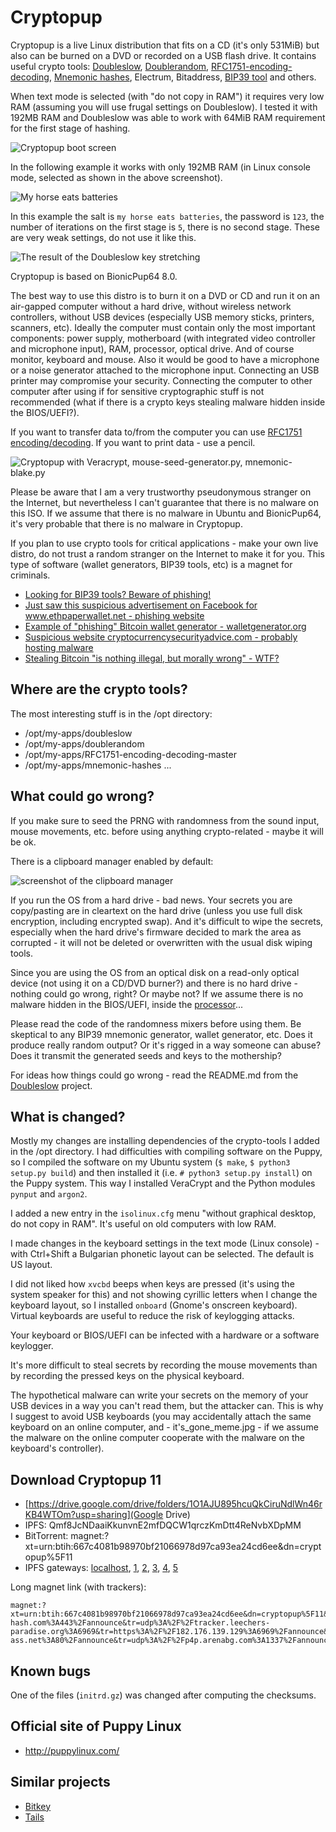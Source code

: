 # Cryptopup

Cryptopup is a live Linux distribution that fits on a CD (it's only 531MiB) but also can be burned on a DVD or recorded on a USB flash drive. It contains useful crypto tools: [Doubleslow](https://github.com/vstoykovbg/doubleslow), [Doublerandom](https://github.com/vstoykovbg/doublerandom), [RFC1751-encoding-decoding](https://github.com/vstoykovbg/RFC1751-encoding-decoding), [Mnemonic hashes](https://github.com/vstoykovbg/mnemonic-hashes), Electrum, Bitaddress, [BIP39 tool](https://github.com/iancoleman/bip39) and others.

When text mode is selected (with "do not copy in RAM") it requires very low RAM (assuming you will use frugal settings on Doubleslow). I tested it with 192MB RAM and Doubleslow was able to work with 64MiB RAM requirement for the first stage of hashing.

![Cryptopup boot screen](images/cryptopup_11.png?raw=true "Cryptopup boot screen")

In the following example it works with only 192MB RAM (in Linux console mode, selected as shown in the above screenshot).

![My horse eats batteries](images/horse_1.png?raw=true "My horse eats batteries and works with only 192MB RAM")

In this example the salt is `my horse eats batteries`, the password is `123`, the number of iterations on the first stage is `5`, there is no second stage. These are very weak settings, do not use it like this.

![The result of the Doubleslow key stretching](images/horse_2.png?raw=true "The result of the Doubleslow key stretching")

Cryptopup is based on BionicPup64 8.0.

The best way to use this distro is to burn it on a DVD or CD and run it on an air-gapped computer without a hard drive, without wireless network controllers, without USB devices (especially USB memory sticks, printers, scanners, etc). Ideally the computer must contain only the most important components: power supply, motherboard (with integrated video controller and microphone input), RAM, processor, optical drive. And of course monitor, keyboard and mouse. Also it would be good to have a microphone or a noise generator attached to the microphone input. Connecting an USB printer may compromise your security. Connecting the computer to other computer after using if for sensitive cryptographic stuff is not recommended (what if there is a crypto keys stealing malware hidden inside the BIOS/UEFI?).

If you want to transfer data to/from the computer you can use [RFC1751 encoding/decoding](https://github.com/vstoykovbg/RFC1751-encoding-decoding). If you want to print data - use a pencil.

![Cryptopup with Veracrypt, mouse-seed-generator.py, mnemonic-blake.py ](images/cryptopup_vera.png?raw=true "Cryptopup with Veracrypt, mouse-seed-generator.py, mnemonic-blake.py")

Please be aware that I am a very trustworthy pseudonymous stranger on the Internet, but nevertheless I can't guarantee that there is no malware on this ISO. If we assume that there is no malware in Ubuntu and BionicPup64, it's very probable that there is no malware in Cryptopup. 

If you plan to use crypto tools for critical applications - make your own live distro, do not trust a random stranger on the Internet to make it for you. This type of software (wallet generators, BIP39 tools, etc) is a magnet for criminals.

- [Looking for BIP39 tools? Beware of phishing!](https://rootvideochannel.blogspot.com/2020/10/looking-for-bip39-tools-beware-of.html)
- [Just saw this suspicious advertisement on Facebook for www.ethpaperwallet.net - phishing website](https://rootvideochannel.blogspot.com/2017/12/just-saw-this-suspicious-advertisement.html)
- [Example of "phishing" Bitcoin wallet generator - walletgenerator.org](https://rootvideochannel.blogspot.com/2017/12/example-of-phishing-bitcoin-wallet.html)
- [Suspicious website cryptocurrencysecurityadvice.com - probably hosting malware](https://rootvideochannel.blogspot.com/2017/12/suspicious-website-cryptocurrencysecuri.html)
- [Stealing Bitcoin "is nothing illegal, but morally wrong" - WTF?](https://rootvideochannel.blogspot.com/2017/12/stealing-bitcoin-is-nothing-illegal-but.html)

## Where are the crypto tools?

The most interesting stuff is in the /opt directory:

- /opt/my-apps/doubleslow
- /opt/my-apps/doublerandom
- /opt/my-apps/RFC1751-encoding-decoding-master
- /opt/my-apps/mnemonic-hashes
...

## What could go wrong?

If you make sure to seed the PRNG with randomness from the sound input, mouse movements, etc. before using anything crypto-related - maybe it will be ok.

There is a clipboard manager enabled by default:

![screenshot of the clipboard manager](images/clipboard-manager-hmmm.png?raw=true "Clipboard manger. What could go wrong?")

If you run the OS from a hard drive - bad news. Your secrets you are copy/pasting are in cleartext on the hard drive (unless you use full disk encryption, including encrypted swap). And it's difficult to wipe the secrets, especially when the hard drive's firmware decided to mark the area as corrupted - it will not be deleted or overwritten with the usual disk wiping tools.

Since you are using the OS from an optical disk on a read-only optical device (not using it on a CD/DVD burner?) and there is no hard drive - nothing could go wrong, right? Or maybe not? If we assume there is no malware hidden in the BIOS/UEFI, inside the [processor](https://www.google.com/search?channel=fs&client=ubuntu&q=%22Intel+Management+Engine+and+its+applications+are+a+backdoor+with+total+access+to+and+control+over+the+rest+of+the+PC.%22)...

Please read the code of the randomness mixers before using them. Be skeptical to any BIP39 mnemonic generator, wallet generator, etc. Does it produce really random output? Or it's rigged in a way someone can abuse? Does it transmit the generated seeds and keys to the mothership?

For ideas how things could go wrong - read the README.md from the [Doubleslow](https://github.com/vstoykovbg/doubleslow) project.

## What is changed?

Mostly my changes are installing dependencies of the crypto-tools I added in the /opt directory. I had difficulties with compiling software on the Puppy, so I compiled the software on my Ubuntu system (`$ make`, `$ python3 setup.py build`) and then installed it (i.e. `# python3 setup.py install`) on the Puppy system. This way I installed VeraCrypt and the Python modules `pynput` and `argon2`.

I added a new entry in the `isolinux.cfg` menu "without graphical desktop, do not copy in RAM". It's useful on old computers with low RAM.

I made changes in the keyboard settings in the text mode (Linux console) - with Ctrl+Shift a Bulgarian phonetic layout can be selected. The default is US layout.

I did not liked how `xvcbd` beeps when keys are pressed (it's using the system speaker for this) and not showing cyrillic letters when I change the keyboard layout, so I installed `onboard` (Gnome's onscreen keyboard). Virtual keyboards are useful to reduce the risk of keylogging attacks.

Your keyboard or BIOS/UEFI can be infected with a hardware or a software keylogger.

It's more difficult to steal secrets by recording the mouse movements than by recording the pressed keys on the physical keyboard.

The hypothetical malware can write your secrets on the memory of your USB devices in a way you can't read them, but the attacker can. This is why I suggest to avoid USB keyboards (you may accidentally attach the same keyboard on an online computer, and - it's_gone_meme.jpg - if we assume the malware on the online computer cooperate with the malware on the keyboard's controller).

## Download Cryptopup 11
- [https://drive.google.com/drive/folders/1O1AJU895hcuQkCiruNdlWn46rKB4WTOm?usp=sharing](Google Drive)
- IPFS: Qmf8JcNDaaiKkunvnE2mfDQCW1qrczKmDtt4ReNvbXDpMM
- BitTorrent: magnet:?xt=urn:btih:667c4081b98970bf21066978d97ca93ea24cd6ee&dn=cryptopup%5F11
- IPFS gateways: [localhost](http://localhost:8080/ipfs/Qmf8JcNDaaiKkunvnE2mfDQCW1qrczKmDtt4ReNvbXDpMM), [1](https://gateway.pinata.cloud/ipfs/Qmf8JcNDaaiKkunvnE2mfDQCW1qrczKmDtt4ReNvbXDpMM), [2](https://ninetailed.ninja/ipfs/Qmf8JcNDaaiKkunvnE2mfDQCW1qrczKmDtt4ReNvbXDpMM), [3](https://cloudflare-ipfs.com/ipfs/Qmf8JcNDaaiKkunvnE2mfDQCW1qrczKmDtt4ReNvbXDpMM), [4](https://ipfs.io/ipfs/Qmf8JcNDaaiKkunvnE2mfDQCW1qrczKmDtt4ReNvbXDpMM), [5](https://dweb.link/ipfs/Qmf8JcNDaaiKkunvnE2mfDQCW1qrczKmDtt4ReNvbXDpMM)

Long magnet link (with trackers):
```
magnet:?xt=urn:btih:667c4081b98970bf21066978d97ca93ea24cd6ee&dn=cryptopup%5F11&tr=udp%3A%2F%2Fwambo.club%3A1337%2Fannounce&tr=udp%3A%2F%2Ftc.animereactor.ru%3A8082%2Fannounce&tr=udp%3A%2F%2Ftracker.justseed.it%3A1337%2Fannounce&tr=udp%3A%2F%2Ftracker.opentrackr.org%3A1337%2Fannounce&tr=https%3A%2F%2Fopen.kickasstracker.com%3A443%2Fannounce&tr=udp%3A%2F%2Ftracker.coppersurfer.tk%3A6969%2Fannounce&tr=udp%3A%2F%2Fopen.stealth.si%3A80%2Fannounce&tr=http%3A%2F%2F87.253.152.137%2Fannounce&tr=http%3A%2F%2F91.217.91.21%3A3218%2Fannounce&tr=http%3A%2F%2Fatrack.pow7.com%2Fannounce&tr=http%3A%2F%2Fbt.henbt.com%3A2710%2Fannounce&tr=http%3A%2F%2Fbt.pusacg.org%3A8080%2Fannounce&tr=https%3A%2F%2Ftracker.bt-hash.com%3A443%2Fannounce&tr=udp%3A%2F%2Ftracker.leechers-paradise.org%3A6969&tr=https%3A%2F%2F182.176.139.129%3A6969%2Fannounce&tr=udp%3A%2F%2Fzephir.monocul.us%3A6969%2Fannounce&tr=https%3A%2F%2Ftracker.dutchtracking.com%3A80%2Fannounce&tr=https%3A%2F%2Fgrifon.info%3A80%2Fannounce&tr=udp%3A%2F%2Ftracker.kicks-ass.net%3A80%2Fannounce&tr=udp%3A%2F%2Fp4p.arenabg.com%3A1337%2Fannounce&tr=udp%3A%2F%2Ftracker.aletorrenty.pl%3A2710%2Fannounce&tr=udp%3A%2F%2Ftracker.sktorrent.net%3A6969%2Fannounce&tr=udp%3A%2F%2Ftracker.internetwarriors.net%3A1337%2Fannounce&tr=https%3A%2F%2Ftracker.parrotsec.org%3A443%2Fannounce&tr=https%3A%2F%2Ftracker.moxing.party%3A6969%2Fannounce&tr=https%3A%2F%2Ftracker.ipv6tracker.ru%3A80%2Fannounce&tr=udp%3A%2F%2Fopen.stealth.si%3A80%2Fannounce
```
## Known bugs

One of the files (`initrd.gz`) was changed after computing the checksums.

## Official site of Puppy Linux
- http://puppylinux.com/

## Similar projects
- [Bitkey](https://github.com/bitkey/bitkey)
- [Tails](https://tails.boum.org/)
